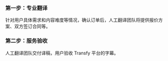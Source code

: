 ﻿### 第一步：专业翻译
针对用户具体需求和内容难度等情况，确认订单后，人工翻译团队将提供报价方案、双方签订合同等。

### 第二步：服务验收
人工翻译团队交付译稿，用户验收 Transfy 平台的字幕。
